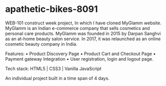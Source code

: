 # apathetic-bikes-8091
WEB-101 construct week project, In which I have cloned MyGlamm website.
MyGlamm is an Indian e-commerce company that sells cosmetics and personal care products.
MyGlamm was founded in 2015 by Darpan Sanghvi as an at-home beauty salon service.
In 2017, it was relaunched as an online cosmetic beauty company in India.

Features:
• Product Discovery Page
• Product Cart and Checkout Page
• Payment gateway Integration 
• User registration, login and logout page. 

Tech stack: HTML5 | CSS3 | Vanilla JavaScript 

An individual project built in a time span of 4 days.
